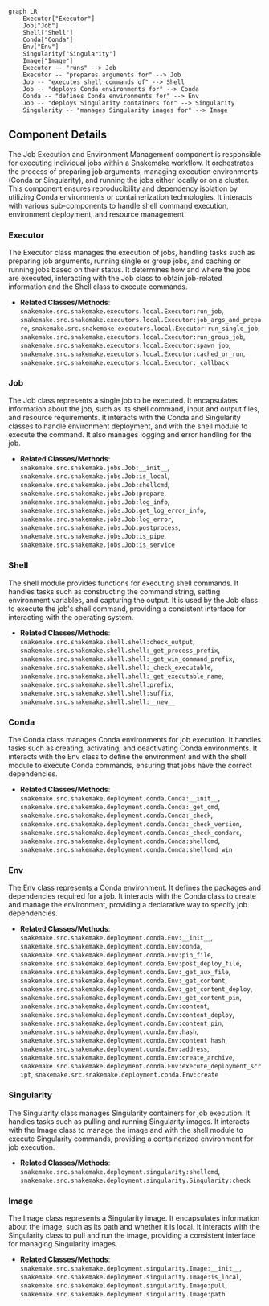 ```mermaid
graph LR
    Executor["Executor"]
    Job["Job"]
    Shell["Shell"]
    Conda["Conda"]
    Env["Env"]
    Singularity["Singularity"]
    Image["Image"]
    Executor -- "runs" --> Job
    Executor -- "prepares arguments for" --> Job
    Job -- "executes shell commands of" --> Shell
    Job -- "deploys Conda environments for" --> Conda
    Conda -- "defines Conda environments for" --> Env
    Job -- "deploys Singularity containers for" --> Singularity
    Singularity -- "manages Singularity images for" --> Image
```

## Component Details

The Job Execution and Environment Management component is responsible for executing individual jobs within a Snakemake workflow. It orchestrates the process of preparing job arguments, managing execution environments (Conda or Singularity), and running the jobs either locally or on a cluster. This component ensures reproducibility and dependency isolation by utilizing Conda environments or containerization technologies. It interacts with various sub-components to handle shell command execution, environment deployment, and resource management.

### Executor
The Executor class manages the execution of jobs, handling tasks such as preparing job arguments, running single or group jobs, and caching or running jobs based on their status. It determines how and where the jobs are executed, interacting with the Job class to obtain job-related information and the Shell class to execute commands.
- **Related Classes/Methods**: `snakemake.src.snakemake.executors.local.Executor:run_job`, `snakemake.src.snakemake.executors.local.Executor:job_args_and_prepare`, `snakemake.src.snakemake.executors.local.Executor:run_single_job`, `snakemake.src.snakemake.executors.local.Executor:run_group_job`, `snakemake.src.snakemake.executors.local.Executor:spawn_job`, `snakemake.src.snakemake.executors.local.Executor:cached_or_run`, `snakemake.src.snakemake.executors.local.Executor:_callback`

### Job
The Job class represents a single job to be executed. It encapsulates information about the job, such as its shell command, input and output files, and resource requirements. It interacts with the Conda and Singularity classes to handle environment deployment, and with the shell module to execute the command. It also manages logging and error handling for the job.
- **Related Classes/Methods**: `snakemake.src.snakemake.jobs.Job:__init__`, `snakemake.src.snakemake.jobs.Job:is_local`, `snakemake.src.snakemake.jobs.Job:shellcmd`, `snakemake.src.snakemake.jobs.Job:prepare`, `snakemake.src.snakemake.jobs.Job:log_info`, `snakemake.src.snakemake.jobs.Job:get_log_error_info`, `snakemake.src.snakemake.jobs.Job:log_error`, `snakemake.src.snakemake.jobs.Job:postprocess`, `snakemake.src.snakemake.jobs.Job:is_pipe`, `snakemake.src.snakemake.jobs.Job:is_service`

### Shell
The shell module provides functions for executing shell commands. It handles tasks such as constructing the command string, setting environment variables, and capturing the output. It is used by the Job class to execute the job's shell command, providing a consistent interface for interacting with the operating system.
- **Related Classes/Methods**: `snakemake.src.snakemake.shell.shell:check_output`, `snakemake.src.snakemake.shell.shell:_get_process_prefix`, `snakemake.src.snakemake.shell.shell:_get_win_command_prefix`, `snakemake.src.snakemake.shell.shell:_check_executable`, `snakemake.src.snakemake.shell.shell:_get_executable_name`, `snakemake.src.snakemake.shell.shell:prefix`, `snakemake.src.snakemake.shell.shell:suffix`, `snakemake.src.snakemake.shell.shell:__new__`

### Conda
The Conda class manages Conda environments for job execution. It handles tasks such as creating, activating, and deactivating Conda environments. It interacts with the Env class to define the environment and with the shell module to execute Conda commands, ensuring that jobs have the correct dependencies.
- **Related Classes/Methods**: `snakemake.src.snakemake.deployment.conda.Conda:__init__`, `snakemake.src.snakemake.deployment.conda.Conda:_get_cmd`, `snakemake.src.snakemake.deployment.conda.Conda:_check`, `snakemake.src.snakemake.deployment.conda.Conda:_check_version`, `snakemake.src.snakemake.deployment.conda.Conda:_check_condarc`, `snakemake.src.snakemake.deployment.conda.Conda:shellcmd`, `snakemake.src.snakemake.deployment.conda.Conda:shellcmd_win`

### Env
The Env class represents a Conda environment. It defines the packages and dependencies required for a job. It interacts with the Conda class to create and manage the environment, providing a declarative way to specify job dependencies.
- **Related Classes/Methods**: `snakemake.src.snakemake.deployment.conda.Env:__init__`, `snakemake.src.snakemake.deployment.conda.Env:conda`, `snakemake.src.snakemake.deployment.conda.Env:pin_file`, `snakemake.src.snakemake.deployment.conda.Env:post_deploy_file`, `snakemake.src.snakemake.deployment.conda.Env:_get_aux_file`, `snakemake.src.snakemake.deployment.conda.Env:_get_content`, `snakemake.src.snakemake.deployment.conda.Env:_get_content_deploy`, `snakemake.src.snakemake.deployment.conda.Env:_get_content_pin`, `snakemake.src.snakemake.deployment.conda.Env:content`, `snakemake.src.snakemake.deployment.conda.Env:content_deploy`, `snakemake.src.snakemake.deployment.conda.Env:content_pin`, `snakemake.src.snakemake.deployment.conda.Env:hash`, `snakemake.src.snakemake.deployment.conda.Env:content_hash`, `snakemake.src.snakemake.deployment.conda.Env:address`, `snakemake.src.snakemake.deployment.conda.Env:create_archive`, `snakemake.src.snakemake.deployment.conda.Env:execute_deployment_script`, `snakemake.src.snakemake.deployment.conda.Env:create`

### Singularity
The Singularity class manages Singularity containers for job execution. It handles tasks such as pulling and running Singularity images. It interacts with the Image class to manage the image and with the shell module to execute Singularity commands, providing a containerized environment for job execution.
- **Related Classes/Methods**: `snakemake.src.snakemake.deployment.singularity:shellcmd`, `snakemake.src.snakemake.deployment.singularity.Singularity:check`

### Image
The Image class represents a Singularity image. It encapsulates information about the image, such as its path and whether it is local. It interacts with the Singularity class to pull and run the image, providing a consistent interface for managing Singularity images.
- **Related Classes/Methods**: `snakemake.src.snakemake.deployment.singularity.Image:__init__`, `snakemake.src.snakemake.deployment.singularity.Image:is_local`, `snakemake.src.snakemake.deployment.singularity.Image:pull`, `snakemake.src.snakemake.deployment.singularity.Image:path`

